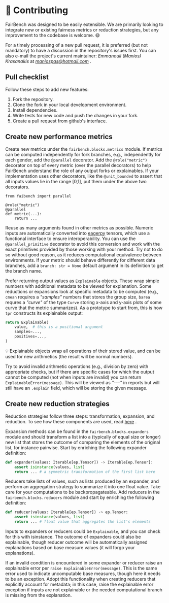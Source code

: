# :pencil: Contributing
FairBench was designed to be easily extensible.
We are primarily looking to integrate new or existing
fairness metrics or reduction strategies, 
but any improvement to the
codebase is welcome. :smile:

For a timely processing of a new pull request,
it is preferred (but not mandatory) to have a discussion
in the repository's issues first. You can also e-mail
the project's current maintainer: *Emmanouil (Manios) Krasanakis*
at *maniospas@hotmail.com* .

## Pull checklist

Follow these steps to add new features:

1. Fork the repository.
2. Clone the fork in your local development environment.
3. Install dependencies.
4. Write tests for new code and push the changes in your fork. 
5. Create a pull request from github's interface.

## Create new performance metrics

Create new metrics under the `fairbench.blocks.metrics` module.
If metrics can be computed independently for fork branches,
e.g., independently for each gender, 
add the `@parallel` decorator.
Add the `@role("metric")` decorator on top of every metric 
(over the parallel decorators) to help FairBench understand
the role of any output forks or explainables.
If your implementation uses other decorators, like the `@unit_bounded`
to assert that all inputs values lie in the range [0,1], put them
under the above two decorators.

```
from faibench import parallel

@role("metric")
@parallel
def metric(...):
    return ...
```

Reuse as many arguments found in other metrics as possible. 
Numeric inputs are automatically converted into 
[eagerpy](https://github.com/jonasrauber/eagerpy) tensors,
which use a functional interface to ensure interoperability.
You can use the `@parallel_primitive` decorator to avoid
this conversion and work with the exact primitives 
provided by those working with your method. Try not to do so
without good reason, as it reduces computational equivalence
between environments. If your metric should behave differently for different 
data branches, add a `branch: str = None` default argument in its
definition to get the branch name.

Prefer returning output values as `Explainable` objects. 
These wrap simple numbers with additional metadata to be viewed for
explanation. Some reductions or expansions look at specific
metadata to be computed (e.g., `cmean` requires a *"samples"* 
numbers that stores the group size, `barea` requres a *"curve"*
of the type `Curve` storing x-axis and y-axis plots of some
curve that the metric summarizes). As a prototype to start from, 
this is how `tpr` constructs its explainable output:

```python
return Explainable(
    value,  # this is a positional argument
    samples=...,
    positives=...,
)
```

:bulb: Explainable objects wrap all operations of their
stored value, and can be used for new arithmetics (the
result will be normal numbers).

Try to avoid invalid arithmetic operations (e.g., division
by zero) with appropriate checks, 
but if there are specific cases for which the 
output cannot be computed (not when inputs are invalid)
you can return `ExplainableError(message)`. This will
be viewed as *"---"* in reports but will still have
an `.explain` field, which will be storing the given message.

## Create new reduction strategies

Reduction strategies follow three steps: transformation,
expansion, and reduction. To see how these components are used, read 
[here](https://fairbench.readthedocs.io/advanced/manipulation) .

Expansion methods can be found
in the `fairbench.blocks.expanders` module
and should transform a list into a (typically of equal size or longer)
new list that stores the outcome of comparing the elements
of the original list, for instance pairwise. Start
by enriching the following expander definition:

```python
def expander(values: Iterable[ep.Tensor]) -> Iterable[ep.Tensor]:
    assert isinstance(values, list)
    return ... # a symmetric transformation of the first list here
```

Reducers take lists of values, such as lists produced by
an expander, and perform an aggregation strategy to summarize
it into one float value. Take care for your computations
to be backpropagateable. Add reducers in the 
`fairbench.blocks.reducers` module and start
by enriching the following definition:

```python
def reducer(values: Iterable[ep.Tensor]) -> ep.Tensor:
    assert isinstance(values, list)
    return ... # float value that aggregates the list's elements
```

Inputs to expanders or reducers could be `Explainable`,
and you can check for this with isinstance.
The outcome of expanders could also be explainable, though
reducer outcome will be automatically assigned explanations
based on base measure values (it will forgo your explanations).

If an invalid condition is encountered in some expander
or reducer raise an explainable error per
`raise ExplainableError(message)`. This is the same error
used to indicate uncomputable base measures, though here
it needs to be an exception. Adopt this functionality
when creating reducers that explicitly account for metadata;
in this case, raise the explainable error exception if
inputs are not explainable or the needed computational
branch is missing from the explanation.
